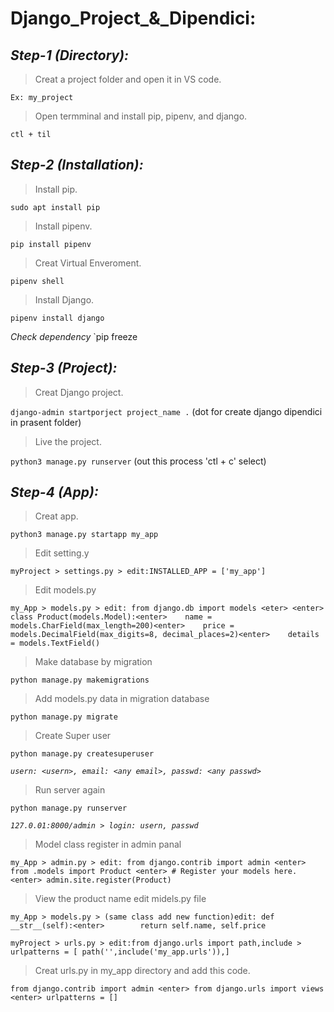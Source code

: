 **Django_Project_&_Dipendici:**
================================
***Step-1 (Directory):***
-------------------
> Creat a project folder and open it in VS code.

`Ex: my_project`

> Open termminal and install pip, pipenv, and django.

`ctl + til`

***Step-2 (Installation):***
----------------------------
> Install pip.

`sudo apt install pip`

> Install pipenv.

`pip install pipenv`

> Creat Virtual Enveroment.

`pipenv shell`

> Install Django.

`pipenv install django`

*Check dependency*
`pip freeze

***Step-3 (Project):***
-----------------------
> Creat Django project.

`django-admin startporject project_name .` (dot for create django dipendici in prasent folder)

> Live the project.

`python3 manage.py runserver` (out this process 'ctl + c' select)

***Step-4 (App):***
-------------
> Creat app.

`python3 manage.py startapp my_app`

> Edit setting.y

`myProject > settings.py > edit:INSTALLED_APP = ['my_app']`

> Edit models.py

`my_App > models.py > edit: from django.db import models <eter> <enter> class Product(models.Model):<enter>    name = models.CharField(max_length=200)<enter>    price = models.DecimalField(max_digits=8, decimal_places=2)<enter>    details = models.TextField()`

> Make database by migration

`python manage.py makemigrations`

> Add models.py data in migration database

`python manage.py migrate`

> Create Super user

`python manage.py createsuperuser`

*`usern: <usern>, email: <any email>, passwd: <any passwd>`*

> Run server again 

`python manage.py runserver`

*`127.0.01:8000/admin > login: usern, passwd`*

> Model class register in admin panal

`my_App > admin.py > edit: from django.contrib import admin <enter> from .models import Product <enter> # Register your models here.<enter> admin.site.register(Product)`

> View the product name edit midels.py file

`my_App > models.py > (same class add new function)edit: def __str__(self):<enter>        return self.name, self.price`



`myProject > urls.py > edit:from django.urls import path,include > urlpatterns = [ path('',include('my_app.urls')),]`

> Creat urls.py in my_app directory and add this code.

`from django.contrib import admin <enter> from django.urls import views <enter> urlpatterns = []`





